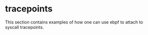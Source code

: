 # tracepoints

This section contains examples of how one can use ebpf to attach to syscall tracepoints.